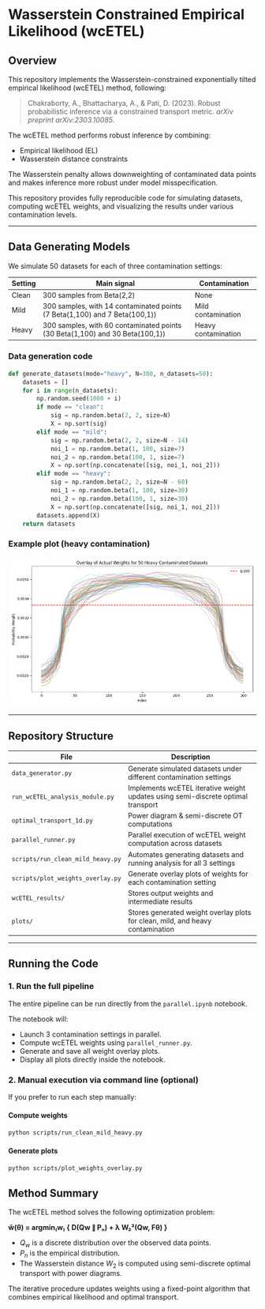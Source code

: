 # Wasserstein Constrained Empirical Likelihood (wcETEL)

## Overview

This repository implements the Wasserstein-constrained exponentially tilted empirical likelihood (wcETEL) method, following:

> Chakraborty, A., Bhattacharya, A., & Pati, D. (2023). Robust probabilistic inference via a constrained transport metric. *arXiv preprint arXiv:2303.10085*.

The wcETEL method performs robust inference by combining:
- Empirical likelihood (EL)
- Wasserstein distance constraints

The Wasserstein penalty allows downweighting of contaminated data points and makes inference more robust under model misspecification.

This repository provides fully reproducible code for simulating datasets, computing wcETEL weights, and visualizing the results under various contamination levels.

---

## Data Generating Models

We simulate 50 datasets for each of three contamination settings:

| Setting | Main signal | Contamination |
|---------|--------------|----------------|
| Clean   | 300 samples from Beta(2,2) | None |
| Mild    | 300 samples, with 14 contaminated points (7 Beta(1,100) and 7 Beta(100,1)) | Mild contamination |
| Heavy   | 300 samples, with 60 contaminated points (30 Beta(1,100) and 30 Beta(100,1)) | Heavy contamination |

### Data generation code

```python
def generate_datasets(mode="heavy", N=300, n_datasets=50):
    datasets = []
    for i in range(n_datasets):
        np.random.seed(1000 + i)
        if mode == "clean":
            sig = np.random.beta(2, 2, size=N)
            X = np.sort(sig)
        elif mode == "mild":
            sig = np.random.beta(2, 2, size=N - 14)
            noi_1 = np.random.beta(1, 100, size=7)
            noi_2 = np.random.beta(100, 1, size=7)
            X = np.sort(np.concatenate([sig, noi_1, noi_2]))
        elif mode == "heavy":
            sig = np.random.beta(2, 2, size=N - 60)
            noi_1 = np.random.beta(1, 100, size=30)
            noi_2 = np.random.beta(100, 1, size=30)
            X = np.sort(np.concatenate([sig, noi_1, noi_2]))
        datasets.append(X)
    return datasets
```

### Example plot (heavy contamination)

![Heavy contamination plot](plots/heavy_weights_overlay.png)

---

## Repository Structure

| File | Description |
|------|-------------|
| `data_generator.py` | Generate simulated datasets under different contamination settings |
| `run_wcETEL_analysis_module.py` | Implements wcETEL iterative weight updates using semi-discrete optimal transport |
| `optimal_transport_1d.py` | Power diagram & semi-discrete OT computations |
| `parallel_runner.py` | Parallel execution of wcETEL weight computation across datasets |
| `scripts/run_clean_mild_heavy.py` | Automates generating datasets and running analysis for all 3 settings |
| `scripts/plot_weights_overlay.py` | Generate overlay plots of weights for each contamination setting |
| `wcETEL_results/` | Stores output weights and intermediate results |
| `plots/` | Stores generated weight overlay plots for clean, mild, and heavy contamination |

---



## Running the Code

### 1. Run the full pipeline

The entire pipeline can be run directly from the `parallel.ipynb` notebook.

The notebook will:
- Launch 3 contamination settings in parallel.
- Compute wcETEL weights using `parallel_runner.py`.
- Generate and save all weight overlay plots.
- Display all plots directly inside the notebook.

### 2. Manual execution via command line (optional)

If you prefer to run each step manually:

#### Compute weights

```bash
python scripts/run_clean_mild_heavy.py
```
#### Generate plots

```bash
python scripts/plot_weights_overlay.py
```

## Method Summary

The wcETEL method solves the following optimization problem:

**w̃(θ) = argmin₍w₎ { D(Qw ∥ Pₙ) + λ W₂²(Qw, Fθ) }**

- $Q_w$ is a discrete distribution over the observed data points.
- $P_n$ is the empirical distribution.
- The Wasserstein distance $W_2$ is computed using semi-discrete optimal transport with power diagrams.

The iterative procedure updates weights using a fixed-point algorithm that combines empirical likelihood and optimal transport.


